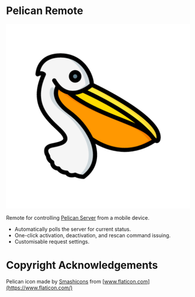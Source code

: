 Pelican Remote
==============

![Pelican Logo](app/src/main/ic_launcher-playstore.png)

Remote for controlling [Pelican Server](https://github.com/mikegreen1995/pelican-server) from a mobile device.

* Automatically polls the server for current status.
* One-click activation, deactivation, and rescan command issuing.
* Customisable request settings.

# Copyright Acknowledgements
Pelican icon made by [Smashicons](https://smashicons.com/) from [www.flaticon.com](https://www.flaticon.com/)
